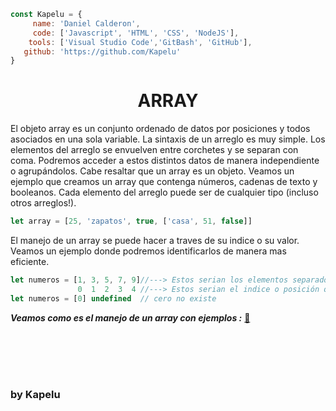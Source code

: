 ```javascript
const Kapelu = {
     name: 'Daniel Calderon',
     code: ['Javascript', 'HTML', 'CSS', 'NodeJS'],
    tools: ['Visual Studio Code','GitBash', 'GitHub'],
   github: 'https://github.com/Kapelu'
}
```
<h1 align="center">ARRAY</h1>

El objeto array es un conjunto ordenado de datos por posiciones y todos asociados en una sola variable. La sintaxis de un arreglo es muy simple. Los elementos del arreglo se envuelven entre corchetes y se separan con coma. Podremos acceder a estos distintos datos de manera independiente o agrupándolos. Cabe resaltar que un array es un objeto. Veamos un ejemplo que creamos un array que contenga números, cadenas de texto y booleanos. Cada elemento del arreglo puede ser de cualquier tipo (incluso otros arreglos!).

```javascript
let array = [25, 'zapatos', true, ['casa', 51, false]]
```

El manejo de un array se puede hacer a traves de su indice o su valor. Veamos un ejemplo donde podremos identificarlos de manera mas eficiente.

```javascript
let numeros = [1, 3, 5, 7, 9]//---> Estos serian los elementos separados por un coma (,)
               0  1  2  3  4 //---> Estos serian el indice o posición que ocupa dentro del array.
let numeros = [0] undefined  // cero no existe
```

***Veamos como es el manejo de un array con ejemplos :*** [:memo:](https://github.com/Kapelu/Apuntes-Personales/blob/main/03%20-%20JavaScript/08%20-%20Arreglos/manejoDeArray.js)


<br/>
<br/>
<br/>
<h1 align="center"></h1>
<h3 align="left">by Kapelu
<h1 align="center"></h1>